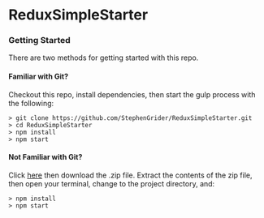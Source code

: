 # ReduxSimpleStarter

### Getting Started

There are two methods for getting started with this repo.

#### Familiar with Git?
Checkout this repo, install dependencies, then start the gulp process with the following:

```
> git clone https://github.com/StephenGrider/ReduxSimpleStarter.git
> cd ReduxSimpleStarter
> npm install
> npm start
```

#### Not Familiar with Git?
Click [here](https://github.com/vamisola/react-youtube-api.git) then download the .zip file.  Extract the contents of the zip file, then open your terminal, change to the project directory, and:

```
> npm install
> npm start
```

